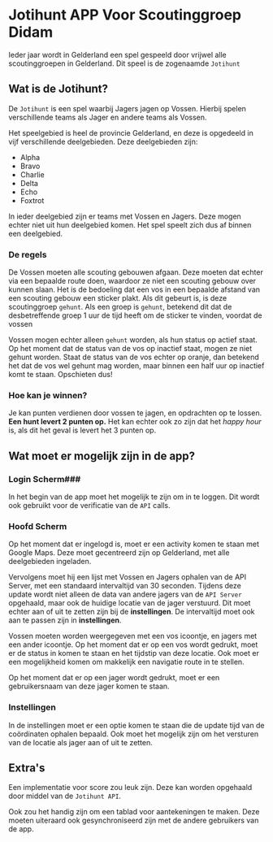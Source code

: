 # Jotihunt APP Voor Scoutinggroep Didam #

Ieder jaar wordt in Gelderland een spel gespeeld door vrijwel alle scoutinggroepen in Gelderland. Dit speel is de zogenaamde ```Jotihunt```

## Wat is de Jotihunt? ##
De ```Jotihunt``` is een spel waarbij Jagers jagen op Vossen.
Hierbij spelen verschillende teams als Jager en andere teams als Vossen.

Het speelgebied is heel de provincie Gelderland, en deze is opgedeeld in vijf verschillende deelgebieden.
Deze deelgebieden zijn:

* Alpha
* Bravo
* Charlie
* Delta
* Echo
* Foxtrot

In ieder deelgebied zijn er teams met Vossen en Jagers. Deze mogen echter niet uit hun deelgebied komen.
Het spel speelt zich dus af binnen een deelgebied.

### De regels ###
De Vossen moeten alle scouting gebouwen afgaan. Deze moeten dat echter via een bepaalde route doen, waardoor ze niet een scouting gebouw over kunnen slaan.
Het is de bedoeling dat een vos in een bepaalde afstand van een scouting gebouw een sticker plakt. Als dit gebeurt is, is deze scoutinggroep ```gehunt```.
Als een groep is ```gehunt```, betekend dit dat de desbetreffende groep 1 uur de tijd heeft om de sticker te vinden, voordat de vossen 


Vossen mogen echter alleen ```gehunt``` worden, als hun status op actief staat. Op het moment dat de status van de vos op inactief staat, mogen ze niet gehunt worden.
Staat de status van de vos echter op oranje, dan betekend het dat de vos wel gehunt mag worden, maar binnen een half uur op inactief komt te staan. Opschieten dus!

### Hoe kan je winnen? ###
Je kan punten verdienen door vossen te jagen, en opdrachten op te lossen.
**Een hunt levert 2 punten op.**
Het kan echter ook zo zijn dat het *happy hour* is, als dit het geval is levert het 3 punten op.

## Wat moet er mogelijk zijn in de app? ##
### Login Scherm###
In het begin van de app moet het mogelijk te zijn om in te loggen. Dit wordt ook gebruikt voor de verificatie van de ```API``` calls.
### Hoofd Scherm ###
Op het moment dat er ingelogd is, moet er een activity komen te staan met Google Maps. 
Deze moet gecentreerd zijn op Gelderland, met alle deelgebieden ingeladen.

Vervolgens moet hij een lijst met Vossen en Jagers ophalen van de API Server, met een standaard intervaltijd van 30 seconden. Tijdens deze update wordt niet alleen de data van andere jagers van de ```API Server``` opgehaald, maar ook de huidige locatie van de jager verstuurd. Dit moet echter aan of uit te zetten zijn bij de **instellingen**. De intervaltijd moet ook aan te passen zijn in **instellingen**.

Vossen moeten worden weergegeven met een vos icoontje, en jagers met een ander icoontje.
Op het moment dat er op een vos wordt gedrukt, moet er de status in komen te staan en het tijdstip van deze locatie.
Ook moet er een mogelijkheid komen om makkelijk een navigatie route in te stellen.

Op het moment dat er op een jager wordt gedrukt, moet er een gebruikersnaam van deze jager komen te staan.
### Instellingen ###
In de instellingen moet er een optie komen te staan die de update tijd van de coördinaten ophalen bepaald.
Ook moet het mogelijk zijn om het versturen van de locatie als jager aan of uit te zetten.

## Extra's ##
Een implementatie voor score zou leuk zijn. Deze kan worden opgehaald door middel van de ```Jotihunt API```.


Ook zou het handig zijn om een tablad voor aantekeningen te maken. Deze moeten uiteraard ook gesynchroniseerd zijn met de andere gebruikers van de app.